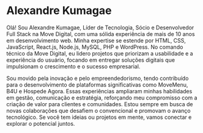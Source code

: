 # Alexandre Kumagae 

Olá! Sou Alexandre Kumagae, Líder de Tecnologia, Sócio e Desenvolvedor Full Stack na Move Digital, com uma sólida experiência de mais de 10 anos em desenvolvimento web. Minha expertise se estende por HTML, CSS, JavaScript, React.js, Node.js, MySQL, PHP e WordPress. No comando técnico da Move Digital, eu lidero projetos que priorizam a usabilidade e a experiência do usuário, focando em entregar soluções digitais que impulsionam o crescimento e o sucesso empresarial.

Sou movido pela inovação e pelo empreendedorismo, tendo contribuído para o desenvolvimento de plataformas significativas como MoveMenu, B4U e Hospede Agora. Essas experiências ampliaram minhas habilidades em gestão, comunicação e estratégia, reforçando meu compromisso com a criação de valor para clientes e comunidades. Estou sempre em busca de novas colaborações que desafiem o convencional e promovam o avanço tecnológico. Se você tem ideias ou projetos em mente, vamos conectar e explorar o potencial juntos.
